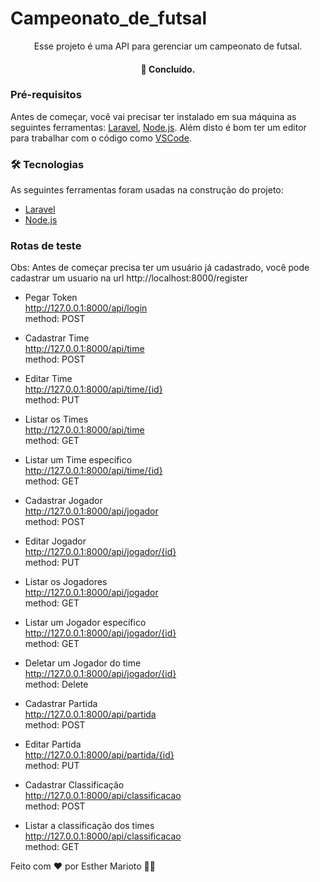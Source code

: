 # Campeonato_de_futsal

<p align="center">Esse projeto é uma API para gerenciar um campeonato de futsal. </p>

<h4 align="center"> 
	  🚀 Concluído.
</h4>

### Pré-requisitos

Antes de começar, você vai precisar ter instalado em sua máquina as seguintes ferramentas:
[Laravel](https://laravel.com/), [Node.js](https://nodejs.org/en/).
Além disto é bom ter um editor para trabalhar com o código como [VSCode](https://code.visualstudio.com/).

### 🛠 Tecnologias

As seguintes ferramentas foram usadas na construção do projeto:

-   [Laravel](https://laravel.com/)
-   [Node.js](https://nodejs.org/en/)

### Rotas de teste

Obs: Antes de começar precisa ter um usuário já cadastrado, você pode cadastrar um usuario na url http://localhost:8000/register

-   Pegar Token <br>
    http://127.0.0.1:8000/api/login <br>
    method: POST <br>
-   Cadastrar Time <br>
    http://127.0.0.1:8000/api/time <br>
    method: POST <br>
-   Editar Time <br>
    http://127.0.0.1:8000/api/time/{id} <br>
    method: PUT <br>
-   Listar os Times <br>
    http://127.0.0.1:8000/api/time <br>
    method: GET <br>

-   Listar um Time específico <br>
    http://127.0.0.1:8000/api/time/{id} <br>
    method: GET <br>

-   Cadastrar Jogador <br>
    http://127.0.0.1:8000/api/jogador <br>
    method: POST <br>
-   Editar Jogador <br>
    http://127.0.0.1:8000/api/jogador/{id} <br>
    method: PUT <br>
-   Listar os Jogadores <br>
    http://127.0.0.1:8000/api/jogador <br>
    method: GET <br>

-   Listar um Jogador específico <br>
    http://127.0.0.1:8000/api/jogador/{id} <br>
    method: GET <br>
-   Deletar um Jogador do time <br>
    http://127.0.0.1:8000/api/jogador/{id} <br>
    method: Delete <br>
-   Cadastrar Partida <br>
    http://127.0.0.1:8000/api/partida <br>
    method: POST <br>

-   Editar Partida <br>
    http://127.0.0.1:8000/api/partida/{id} <br>
    method: PUT <br>
-   Cadastrar Classificação <br>
    http://127.0.0.1:8000/api/classificacao <br>
    method: POST <br>
-   Listar a classificação dos times <br>
    http://127.0.0.1:8000/api/classificacao <br>
    method: GET <br>

Feito com ❤️ por Esther Marioto 👋🏽
